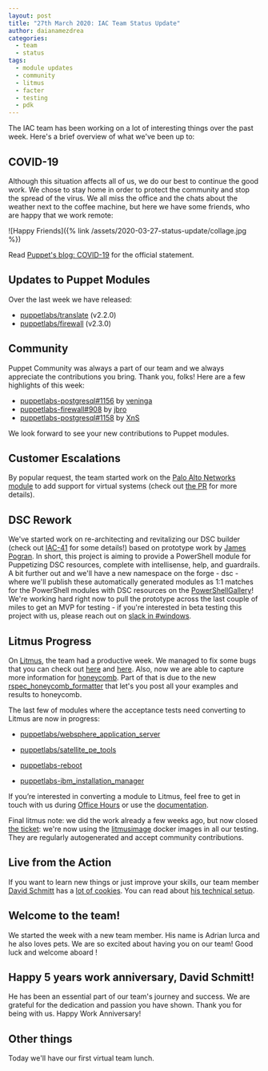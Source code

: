 ```yaml
---
layout: post
title: "27th March 2020: IAC Team Status Update"
author: daianamezdrea
categories:
  - team
  - status
tags:
  - module updates
  - community
  - litmus
  - facter
  - testing
  - pdk
---
```

The IAC team has been working on a lot of interesting things over the past week.
Here's a brief overview of what we've been up to:

## COVID-19 

Although this situation affects all of us, we do our best to continue the good work. We chose to stay home in order to protect the community and stop the spread of the virus. We all miss the office and the chats about the weather next to the coffee machine, but here we have some friends, who are happy that we work remote:

![Happy Friends]({% link /assets/2020-03-27-status-update/collage.jpg %})

Read [Puppet's blog: COVID-19](https://puppet.com/blog/covid-19-a-note-for-our-community/) for the official statement.

## Updates to Puppet Modules

Over the last week we have released:

- [puppetlabs/translate](https://forge.puppet.com/puppetlabs/translate) (v2.2.0)
- [puppetlabs/firewall](https://forge.puppet.com/puppetlabs/firewall) (v2.3.0)

## Community

Puppet Community was always a part of our team and we always appreciate the contributions you bring.
Thank you, folks! Here are a few highlights of this week:

- [puppetlabs-postgresql#1156](https://github.com/puppetlabs/puppetlabs-postgresql/pull/1156) by [veninga](https://github.com/veninga)
- [puppetlabs-firewall#908](https://github.com/puppetlabs/puppetlabs-firewall/pull/908) by [jbro](https://github.com/jbro)
- [puppetlabs-postgresql#1158](https://github.com/puppetlabs/puppetlabs-postgresql/pull/1158) by [XnS](https://github.com/XnS)

We look forward to see your new contributions to Puppet modules.

## Customer Escalations

By popular request, the team started work on the [Palo Alto Networks module](https://github.com/puppetlabs/puppetlabs-panos) to add support for virtual systems (check out [the PR](https://github.com/puppetlabs/puppetlabs-panos/pull/119) for more details).

## DSC Rework

We've started work on re-architecting and revitalizing our DSC builder (check out [IAC-41](https://tickets.puppetlabs.com/browse/IAC-41) for some details!) based on prototype work by [James Pogran](https://github.com/jpogran). In short, this project is aiming to provide a PowerShell module for Puppetizing DSC resources, complete with intellisense, help, and guardrails.
A bit further out and we'll have a new namespace on the forge - dsc - where we'll publish these automatically generated modules as 1:1 matches for the PowerShell modules with DSC resources on the [PowerShellGallery](https://www.powershellgallery.com/packages)!
We're working hard right now to pull the prototype across the last couple of miles to get an MVP for testing - if you're interested in beta testing this project with us, please reach out on [slack in #windows](https://slack.puppet.com/).

## Litmus Progress

On [Litmus](https://github.com/puppetlabs/puppet_litmus), the team had a productive week.
We managed to fix some bugs that you can check out [here](https://github.com/puppetlabs/puppet_litmus/pull/271) and [here](https://github.com/puppetlabs/puppet_litmus/pull/272).
Also, now we are able to capture more information for [honeycomb](https://github.com/puppetlabs/puppet_litmus/pull/264).
Part of that is due to the new [rspec_honeycomb_formatter](https://github.com/puppetlabs/rspec_honeycomb_formatter) that let's you post all your examples and results to honeycomb.

The last few of modules where the acceptance tests need converting to Litmus are now in progress:

-  [puppetlabs/websphere_application_server](https://forge.puppet.com/puppetlabs/websphere_application_server)

-  [puppetlabs/satellite_pe_tools](https://forge.puppet.com/puppetlabs/satellite_pe_tools) 

-  [puppetlabs-reboot](https://forge.puppet.com/puppetlabs/reboot)

-  [puppetlabs-ibm_installation_manager](https://forge.puppet.com/puppetlabs/ibm_installation_manager)

If you’re interested in converting a module to Litmus, feel free to get in touch with us during [Office Hours](https://puppet.com/community/office-hours/) or use the [documentation](https://github.com/puppetlabs/puppet_litmus/wiki/Converting-a-module-to-use-Litmus).

Final litmus note: we did the work already a few weeks ago, but now closed [the ticket](https://tickets.puppetlabs.com/browse/IAC-560): we're now using the [litmusimage](https://github.com/puppetlabs/litmusimage) docker images in all our testing.
They are regularly autogenerated and accept community contributions.

## Live from the Action

If you want to learn new things or just improve your skills, our team member [David Schmitt](https://github.com/DavidS) has a [lot of cookies](https://www.twitch.tv/dev_el_ops).
You can read about [his technical setup](https://club.black.co.at/log/posts/2020-03-22-my-new-life-as-streamer/index.html).

## Welcome to the team!

We started the week with a new team member. His name is Adrian Iurca and he also loves pets. We are so excited about having you on our team! Good luck and welcome aboard !

## Happy 5 years work anniversary, David Schmitt!

He has been an essential part of our team's journey and success. We are grateful for the dedication and passion you have shown. Thank you for being with us. Happy Work Anniversary! 

## Other things

Today we'll have our first virtual team lunch. 
